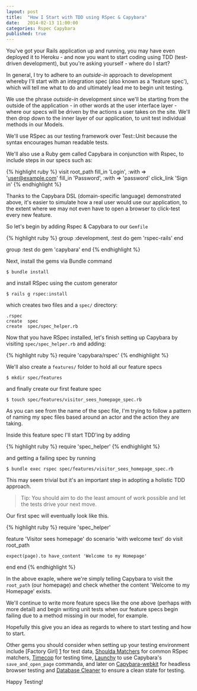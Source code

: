 ```yaml
---
layout: post
title:  "How I Start with TDD using RSpec & Capybara"
date:   2014-02-13 11:00:00
categories: Rspec Capybara
published: true
---
```


You've got your Rails application up and running, you may have even deployed it to
Heroku - and now you want to start coding using TDD (test-driven
development), but you're asking yourself - where do I start?

In general, I try to adhere to an *outside-in* approach to development whereby I'll start
with an integration spec (also known as a 'feature spec'), which will tell me
what to do and ultimately lead me to begin unit testing.

We use the phrase *outside-in* development since we'll be starting from the outside of the
application - in other words at the user interface layer - where our specs will
be driven by the actions a user takes on the site. We'll then drop down to the
inner layer of our application, to unit test individual methods in our Models.

We'll use RSpec as our testing framework over Test::Unit because the syntax
encourages human readable tests.

We'll also use a Ruby gem called Capybara in conjunction with Rspec, to include steps in our specs such as:


{% highlight ruby %}
visit root_path
fill_in 'Login', :with => 'user@example.com'
fill_in 'Password', :with => 'password'
click_link 'Sign in'
{% endhighlight %}

Thanks to the Capybara DSL (domain-specific language) demonstrated above, it's easier to simulate how a real user would use our application, to the extent where we may not even have to open a browser to click-test every new feature.

So let's begin by adding Rspec & Capybara to our `Gemfile`

{% highlight ruby %}
group :development, :test do
  gem 'rspec-rails'
end

group :test do
  gem 'capybara'
end
{% endhighlight %}

Next, install the gems via Bundle command

    $ bundle install

and install RSpec using the custom generator

    $ rails g rspec:install

which creates two files and a `spec/` directory:

    .rspec
    create  spec
    create  spec/spec_helper.rb

Now that you have RSpec installed, let's finish setting up Capybara by visiting
`spec/spec_helper.rb` and adding:

{% highlight ruby %}
require 'capybara/rspec'
{% endhighlight %}

We'll also create a `features/` folder to hold all our feature specs

    $ mkdir spec/features

and finally create our first feature spec

    $ touch spec/features/visitor_sees_homepage_spec.rb

As you can see from the name of the spec file, I'm trying to follow a pattern of
naming my spec files based around an actor and the action they are
taking.

Inside this feature spec I'll start TDD'ing by adding

{% highlight ruby %}
require 'spec_helper'
{% endhighlight %}

and getting a failing spec by running

    $ bundle exec rspec spec/features/visitor_sees_homepage_spec.rb

This may seem trivial but it's an important step in adopting a holistic TDD
approach.

> Tip: You should aim to do the least amount of work possible and let the
tests drive your next move.

Our first spec will eventually look like this.

{% highlight ruby %}
require 'spec_helper'

feature 'Visitor sees homepage' do
  scenario 'with welcome text' do
    visit root_path

    expect(page).to have_content 'Welcome to my Homepage'
  end
end
{% endhighlight %}

In the above exaple, where we're simply telling Capybara to visit the
`root_path` (our homepage) and check whether the content 'Welcome to my
Homepage' exists.

We'll continue to write more feature specs like the one above (perhaps with more
detail) and begin writing unit tests when our feature specs begin failing due to
a method missing in our model, for example.

Hopefully this give you an idea as regards to where to start testing and how to
start.

Other gems you should consider when setting up your testing environment include [Factory
Girl] [1] for test data, [Shoulda Matchers][2] for common RSpec matchers, [Timecop][3] for testing time, [Launchy][4] to use Capybara's `save_and_open_page` commanda, and later on [Capybara-webkit][5] for headless browser testing and [Database Cleaner][6] to ensure a clean state for testing.

Happy Testing!

[1]: https://github.com/thoughtbot/factory_girl_rails 'Factory Girl Rails'
[2]: https://github.com/thoughtbot/shoulda-matchers 'Shoulda Matchers'
[3]: https://github.com/travisjeffery/timecop 'Timecop'
[4]: https://github.com/copiousfreetime/launchy 'Launchy'
[5]: https://github.com/thoughtbot/capybara-webkit 'Capybara-webkit'
[6]: https://github.com/bmabey/database_cleaner 'Database Cleaner'
